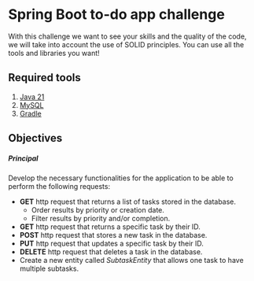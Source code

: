 # Spring Boot to-do app challenge

With this challenge we want to see your skills and the quality of the code, we will take into account the use of SOLID principles. You can use all the tools and libraries you want!


## Required tools

1. [Java 21](https://www.azul.com/downloads/#zulu)
2. [MySQL](https://dev.mysql.com/downloads/mysql/)
3. [Gradle](https://gradle.org/)

## Objectives

##### Principal

Develop the necessary functionalities for the application to be able to perform the following requests:

- **GET** http request that returns a list of tasks stored in the database.
   - Order results by priority or creation date.
   - Filter results by priority and/or completion.
- **GET** http request that returns a specific task by their ID.
- **POST** http request that stores a new task in the database.
- **PUT** http request that updates a specific task by their ID.
- **DELETE** http request that deletes a task in the database.
- Create a new entity called *SubtaskEntity* that allows one task to have multiple subtasks.
